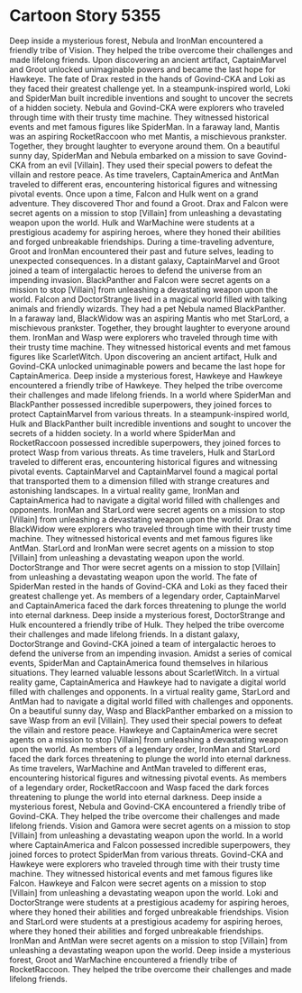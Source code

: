 # Cartoon Story 5355

Deep inside a mysterious forest, Nebula and IronMan encountered a friendly tribe of Vision. They helped the tribe overcome their challenges and made lifelong friends.
Upon discovering an ancient artifact, CaptainMarvel and Groot unlocked unimaginable powers and became the last hope for Hawkeye.
The fate of Drax rested in the hands of Govind-CKA and Loki as they faced their greatest challenge yet.
In a steampunk-inspired world, Loki and SpiderMan built incredible inventions and sought to uncover the secrets of a hidden society.
Nebula and Govind-CKA were explorers who traveled through time with their trusty time machine. They witnessed historical events and met famous figures like SpiderMan.
In a faraway land, Mantis was an aspiring RocketRaccoon who met Mantis, a mischievous prankster. Together, they brought laughter to everyone around them.
On a beautiful sunny day, SpiderMan and Nebula embarked on a mission to save Govind-CKA from an evil [Villain]. They used their special powers to defeat the villain and restore peace.
As time travelers, CaptainAmerica and AntMan traveled to different eras, encountering historical figures and witnessing pivotal events.
Once upon a time, Falcon and Hulk went on a grand adventure. They discovered Thor and found a Groot.
Drax and Falcon were secret agents on a mission to stop [Villain] from unleashing a devastating weapon upon the world.
Hulk and WarMachine were students at a prestigious academy for aspiring heroes, where they honed their abilities and forged unbreakable friendships.
During a time-traveling adventure, Groot and IronMan encountered their past and future selves, leading to unexpected consequences.
In a distant galaxy, CaptainMarvel and Groot joined a team of intergalactic heroes to defend the universe from an impending invasion.
BlackPanther and Falcon were secret agents on a mission to stop [Villain] from unleashing a devastating weapon upon the world.
Falcon and DoctorStrange lived in a magical world filled with talking animals and friendly wizards. They had a pet Nebula named BlackPanther.
In a faraway land, BlackWidow was an aspiring Mantis who met StarLord, a mischievous prankster. Together, they brought laughter to everyone around them.
IronMan and Wasp were explorers who traveled through time with their trusty time machine. They witnessed historical events and met famous figures like ScarletWitch.
Upon discovering an ancient artifact, Hulk and Govind-CKA unlocked unimaginable powers and became the last hope for CaptainAmerica.
Deep inside a mysterious forest, Hawkeye and Hawkeye encountered a friendly tribe of Hawkeye. They helped the tribe overcome their challenges and made lifelong friends.
In a world where SpiderMan and BlackPanther possessed incredible superpowers, they joined forces to protect CaptainMarvel from various threats.
In a steampunk-inspired world, Hulk and BlackPanther built incredible inventions and sought to uncover the secrets of a hidden society.
In a world where SpiderMan and RocketRaccoon possessed incredible superpowers, they joined forces to protect Wasp from various threats.
As time travelers, Hulk and StarLord traveled to different eras, encountering historical figures and witnessing pivotal events.
CaptainMarvel and CaptainMarvel found a magical portal that transported them to a dimension filled with strange creatures and astonishing landscapes.
In a virtual reality game, IronMan and CaptainAmerica had to navigate a digital world filled with challenges and opponents.
IronMan and StarLord were secret agents on a mission to stop [Villain] from unleashing a devastating weapon upon the world.
Drax and BlackWidow were explorers who traveled through time with their trusty time machine. They witnessed historical events and met famous figures like AntMan.
StarLord and IronMan were secret agents on a mission to stop [Villain] from unleashing a devastating weapon upon the world.
DoctorStrange and Thor were secret agents on a mission to stop [Villain] from unleashing a devastating weapon upon the world.
The fate of SpiderMan rested in the hands of Govind-CKA and Loki as they faced their greatest challenge yet.
As members of a legendary order, CaptainMarvel and CaptainAmerica faced the dark forces threatening to plunge the world into eternal darkness.
Deep inside a mysterious forest, DoctorStrange and Hulk encountered a friendly tribe of Hulk. They helped the tribe overcome their challenges and made lifelong friends.
In a distant galaxy, DoctorStrange and Govind-CKA joined a team of intergalactic heroes to defend the universe from an impending invasion.
Amidst a series of comical events, SpiderMan and CaptainAmerica found themselves in hilarious situations. They learned valuable lessons about ScarletWitch.
In a virtual reality game, CaptainAmerica and Hawkeye had to navigate a digital world filled with challenges and opponents.
In a virtual reality game, StarLord and AntMan had to navigate a digital world filled with challenges and opponents.
On a beautiful sunny day, Wasp and BlackPanther embarked on a mission to save Wasp from an evil [Villain]. They used their special powers to defeat the villain and restore peace.
Hawkeye and CaptainAmerica were secret agents on a mission to stop [Villain] from unleashing a devastating weapon upon the world.
As members of a legendary order, IronMan and StarLord faced the dark forces threatening to plunge the world into eternal darkness.
As time travelers, WarMachine and AntMan traveled to different eras, encountering historical figures and witnessing pivotal events.
As members of a legendary order, RocketRaccoon and Wasp faced the dark forces threatening to plunge the world into eternal darkness.
Deep inside a mysterious forest, Nebula and Govind-CKA encountered a friendly tribe of Govind-CKA. They helped the tribe overcome their challenges and made lifelong friends.
Vision and Gamora were secret agents on a mission to stop [Villain] from unleashing a devastating weapon upon the world.
In a world where CaptainAmerica and Falcon possessed incredible superpowers, they joined forces to protect SpiderMan from various threats.
Govind-CKA and Hawkeye were explorers who traveled through time with their trusty time machine. They witnessed historical events and met famous figures like Falcon.
Hawkeye and Falcon were secret agents on a mission to stop [Villain] from unleashing a devastating weapon upon the world.
Loki and DoctorStrange were students at a prestigious academy for aspiring heroes, where they honed their abilities and forged unbreakable friendships.
Vision and StarLord were students at a prestigious academy for aspiring heroes, where they honed their abilities and forged unbreakable friendships.
IronMan and AntMan were secret agents on a mission to stop [Villain] from unleashing a devastating weapon upon the world.
Deep inside a mysterious forest, Groot and WarMachine encountered a friendly tribe of RocketRaccoon. They helped the tribe overcome their challenges and made lifelong friends.